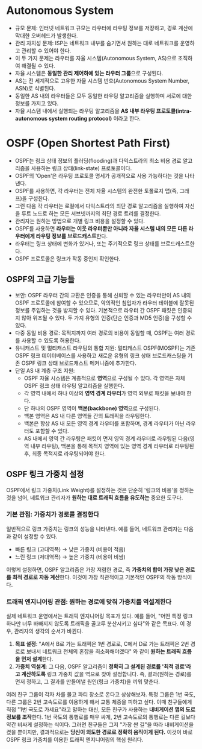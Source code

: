 # Autonomous System
- 규모 문제: 인터넷 네트워크 규모는 라우터에 라우팅 정보를 저장하고, 경로 계산에 막대한 오버헤드가 발생한다.
- 관리 자치성 문제: ISP는 네트워크 내부를 숨기면서 원하는 대로 네트워크를 운영하고 관리할 수 있어야 한다.
- 이 두 가지 문제는 라우터를 자율 시스템(Autonomous System, AS)으로 조직하여 해결될 수 있다.
- 자율 시스템은 **동일한 관리 제어하에 있는 라우터 그룹**으로 구성된다.
- AS는 전 세계적으로 고유한 자율 시스템 번호(Autonomous System Number, ASN)로 식별된다.
- 동일한 AS 내의 라우터들은 모두 동일한 라우팅 알고리즘을 실행하며 서로에 대한 정보를 가지고 있다.
- 자율 시스템 내에서 실행되는 라우팅 알고리즘을 **AS 내부 라우팅 프로토콜(intra-autonomous system routing protocol)** 이라고 한다.
# OSPF (Open Shortest Path First)
- OSPF는 링크 상태 정보의 플러딩(flooding)과 다익스트라의 최소 비용 경로 알고리즘을 사용하는 링크 상태(link-state) 프로토콜이다.
- OSPF의 'Open'은 라우팅 프로토콜 명세가 공개적으로 사용 가능하다는 것을 나타낸다.
- OSPF를 사용하면, 각 라우터는 전체 자율 시스템의 완전한 토폴로지 맵(즉, 그래프)을 구성한다.
- 그런 다음 각 라우터는 로컬에서 다익스트라의 최단 경로 알고리즘을 실행하여 자신을 루트 노드로 하는 모든 서브넷까지의 최단 경로 트리를 결정한다.
- 관리자는 원하는 방법으로 개별 링크 비용을 설정할 수 있다.
- OSPF를 사용하면 **라우터는 이웃 라우터뿐만 아니라 자율 시스템 내의 모든 다른 라우터에게 라우팅 정보를 브로드캐스트**한다.
- 라우터는 링크 상태에 변화가 있거나, 또는 주기적으로 링크 상태를 브로드캐스트한다.
- OSPF 프로토콜은 링크가 작동 중인지 확인한다.
## OSPF의 고급 기능들
- 보안: OSPF 라우터 간의 교환은 인증을 통해 신뢰할 수 있는 라우터만이 AS 내의 OSPF 프로토콜에 참여할 수 있으므로, 악의적인 침입자가 라우터 테이블에 잘못된 정보를 주입하는 것을 방지할 수 있다. 기본적으로 라우터 간 OSPF 패킷은 인증되지 않아 위조될 수 있다. 두 가지 유형의 인증(단순 인증과 MD5 인증)을 구성할 수 있다.
- 다중 동일 비용 경로: 목적지까지 여러 경로의 비용이 동일할 때, OSPF는 여러 경로를 사용할 수 있도록 허용한다.
- 유니캐스트 및 멀티캐스트 라우팅의 통합 지원: 멀티캐스트 OSPF(MOSPF)는 기존 OSPF 링크 데이터베이스를 사용하고 새로운 유형의 링크 상태 브로드캐스팅을 기존 OSPF 링크 상태 브로드캐스트 메커니즘에 추가한다.
- 단일 AS 내 계층 구조 지원: 
	- OSPF 자율 시스템은 계층적으로 **영역**으로 구성될 수 있다. 각 영역은 자체 OSPF 링크 상태 라우팅 알고리즘을 실행한다.
	- 각 영역 내에서 하나 이상의 **영역 경계 라우터**가 영역 외부로 패킷을 보내야 한다.
	- 단 하나의 OSPF 영역이 **백본(backbone) 영역**으로 구성된다.
	- 백본 영역은 AS 내 다른 영역들 간의 트래픽을 라우팅한다.
	- 백본은 항상 AS 내 모든 영역 경계 라우터를 포함하며, 경계 라우터가 아닌 라우터도 포함할 수 있다.
	- AS 내에서 영역 간 라우팅은 패킷이 먼저 영역 경계 라우터로 라우팅된 다음(영역 내부 라우팅), 백본을 통해 목적지 영역에 있는 영역 경계 라우터로 라우팅된 후, 최종 목적지로 라우팅되어야 한다.

## OSPF 링크 가중치 설정
OSPF에서 링크 가중치(Link Weight)를 설정하는 것은 단순히 '링크의 비용'을 정하는 것을 넘어, 네트워크 관리자가 **원하는 대로 트래픽 흐름을 유도하는** 중요한 도구다.
### 기본 관점: 가중치가 경로를 결정한다
일반적으로 링크 가중치는 링크의 성능을 나타낸다. 예를 들어, 네트워크 관리자는 다음과 같이 설정할 수 있다.
- 빠른 링크 (고대역폭) → 낮은 가중치 (비용이 적음)
- 느린 링크 (저대역폭) → 높은 가중치 (비용이 비쌈)

이렇게 설정하면, OSPF 알고리즘은 가장 저렴한 경로, 즉 **가중치의 합이 가장 낮은 경로를 최적 경로로 자동 계산**한다. 이것이 가장 직관적이고 기본적인 OSPF의 작동 방식이다.
### 트래픽 엔지니어링 관점: 원하는 경로에 맞춰 가중치를 역설계한다
실제 네트워크 운영에서는 트래픽 엔지니어링 목표가 있다. 예를 들어, "어떤 특정 링크 하나만 너무 바빠지지 않도록 트래픽을 골고루 분산시키고 싶다"와 같은 목표다.
이 경우, 관리자의 생각의 순서가 바뀐다.
1. **목표 설정**: "A에서 B로 가는 트래픽은 1번 경로로, C에서 D로 가는 트래픽은 2번 경로로 보내서 네트워크 전체의 혼잡을 최소화해야겠다" 와 같이 **원하는 트래픽 흐름을 먼저 설계**한다.
2. **가중치 역설계**: 그 다음, OSPF 알고리즘이 **정확히 그 설계된 경로를 '최적 경로'라고 계산하도록** 링크 가중치 값을 역으로 찾아 설정합니다. 즉, 결과(원하는 경로)를 먼저 정하고, 그 결과를 만들어낼 원인(링크 가중치)을 끼워 맞춘다.

여러 친구 그룹이 각자 차를 몰고 파티 장소로 온다고 상상해보자. 특정 그룹은 1번 국도, 다른 그룹은 2번 고속도로를 이용하게 해서 교통 체증을 피하고 싶다.
이때 친구들에게 직접 "1번 국도로 가세요"라고 말하는 대신, 모든 친구가 사용하는 **내비게이션 앱의 도로 정보를 조작**한다. 1번 국도의 통행료를 매우 싸게, 2번 고속도로의 통행료는 다른 길보다 약간 비싸게 설정하는 식이다.
그러면 친구들은 그저 "가장 싼 길"을 따라 내비게이션을 켰을 뿐이지만, 결과적으로는 **당신이 의도한 경로로 정확히 움직이게 된다.** 이것이 바로 OSPF 링크 가중치를 이용한 트래픽 엔지니어링의 핵심 원리다.